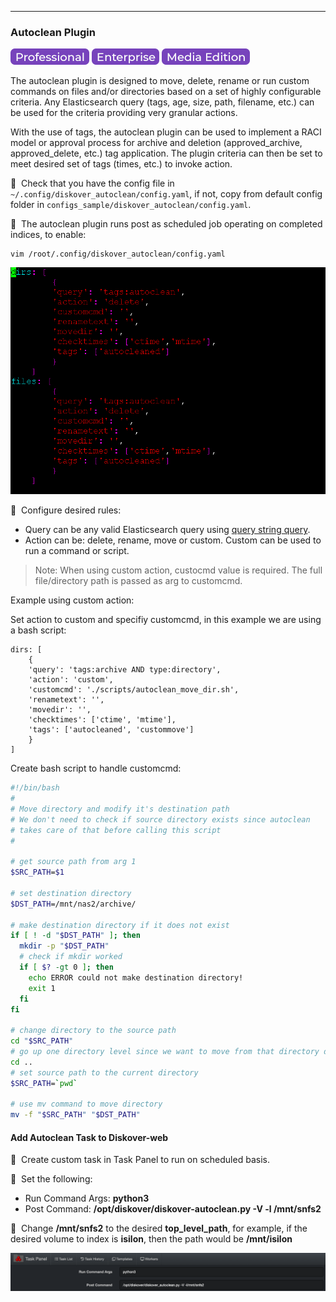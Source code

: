 ___
### Autoclean Plugin

![Image: Professional Edition Label](images/button_edition_professional.png)&nbsp;![Image: Enterprise Edition Label](images/button_edition_enterprise.png)&nbsp;![Image: AJA Diskover Media Edition Label](images/button_edition_media.png)

The autoclean plugin is designed to move, delete, rename or run custom commands on files and/or directories based on a set of highly configurable criteria. Any Elasticsearch query (tags, age, size, path, filename, etc.) can be used for the criteria providing very granular actions.

With the use of tags, the autoclean plugin can be used to implement a RACI model or approval process for archive and deletion (approved_archive, approved_delete, etc.) tag application. The plugin criteria can then be set to meet desired set of tags (times, etc.) to invoke action.

🔴 &nbsp;Check that you have the config file in `~/.config/diskover_autoclean/config.yaml`, if not, copy from default config folder in `configs_sample/diskover_autoclean/config.yaml`.

🔴 &nbsp;The autoclean plugin runs post as scheduled job operating on completed indices, to enable:
```
vim /root/.config/diskover_autoclean/config.yaml
```

![Image: Enabling Autoclean Plugin](images/image_plugins_autoclean_plugin_enabling_in_terminal.png)

🔴 &nbsp;Configure desired rules:
- Query can be any valid Elasticsearch query using [query string query](https://www.elastic.co/guide/en/elasticsearch/reference/current/query-dsl-query-string-query.html).
- Action can be: delete, rename, move or custom. Custom can be used to run a command or script.

> Note: When using custom action, custocmd value is required. The full file/directory path is passed as arg to customcmd.

Example using custom action:

Set action to custom and specifiy customcmd, in this example we are using a bash script:
```
dirs: [
    {
    'query': 'tags:archive AND type:directory',
    'action': 'custom',
    'customcmd': './scripts/autoclean_move_dir.sh',
    'renametext': '',
    'movedir': '',
    'checktimes': ['ctime', 'mtime'],
    'tags': ['autocleaned', 'custommove']
    }
]
```
Create bash script to handle customcmd:
```sh
#!/bin/bash
#
# Move directory and modify it's destination path
# We don't need to check if source directory exists since autoclean 
# takes care of that before calling this script
#

# get source path from arg 1
$SRC_PATH=$1

# set destination directory
$DST_PATH=/mnt/nas2/archive/

# make destination directory if it does not exist
if [ ! -d "$DST_PATH" ]; then
  mkdir -p "$DST_PATH"
  # check if mkdir worked
  if [ $? -gt 0 ]; then
    echo ERROR could not make destination directory!
    exit 1
  fi
fi

# change directory to the source path
cd "$SRC_PATH"
# go up one directory level since we want to move from that directory depth
cd ..
# set source path to the current directory
$SRC_PATH=`pwd`

# use mv command to move directory
mv -f "$SRC_PATH" "$DST_PATH"
```


#### Add Autoclean Task to Diskover-web

🔴 &nbsp;Create custom task in Task Panel to run on scheduled basis.

🔴 &nbsp;Set the following:
- Run Command Args: **python3**
- Post Command: **/opt/diskover/diskover-autoclean.py -V -l /mnt/snfs2**

🔴 &nbsp;Change **/mnt/snfs2** to the desired **top_level_path**, for example, if the desired volume to index is **isilon**, then the path would be **/mnt/isilon**

![Image: Autoclean Plugin Scheduling](images/image_plugins_autoclean_scheduling_in_task_panel.png)
